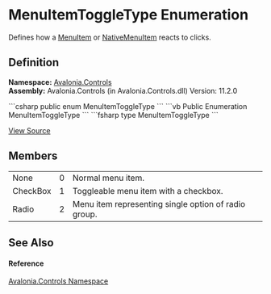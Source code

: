 # MenuItemToggleType Enumeration


Defines how a <a href="T_Avalonia_Controls_MenuItem">MenuItem</a> or <a href="T_Avalonia_Controls_NativeMenuItem">NativeMenuItem</a> reacts to clicks.



## Definition
**Namespace:** <a href="N_Avalonia_Controls">Avalonia.Controls</a>  
**Assembly:** Avalonia.Controls (in Avalonia.Controls.dll) Version: 11.2.0

<Tabs groupId="api-code-preview">
<TabItem value="csharp" label="C#">
```csharp
public enum MenuItemToggleType
```
</TabItem>
<TabItem value="vb" label="VB">
```vb
Public Enumeration MenuItemToggleType
```
</TabItem>
<TabItem value="fsharp" label="F#">
```fsharp
type MenuItemToggleType
```
</TabItem>
</Tabs>



<a href="https://github.com/AvaloniaUI/Avalonia/tree/master/src/Avalonia.Controls/MenuItemToggleType.cs" title="View the source code">View Source</a>



## Members
<table>
<tr>
<td>None</td>
<td>0</td>
<td>Normal menu item.</td>
</tr>
<tr>
<td>CheckBox</td>
<td>1</td>
<td>Toggleable menu item with a checkbox.</td>
</tr>
<tr>
<td>Radio</td>
<td>2</td>
<td>Menu item representing single option of radio group.</td>
</tr>
</table>

## See Also


#### Reference
<a href="N_Avalonia_Controls">Avalonia.Controls Namespace</a>  
